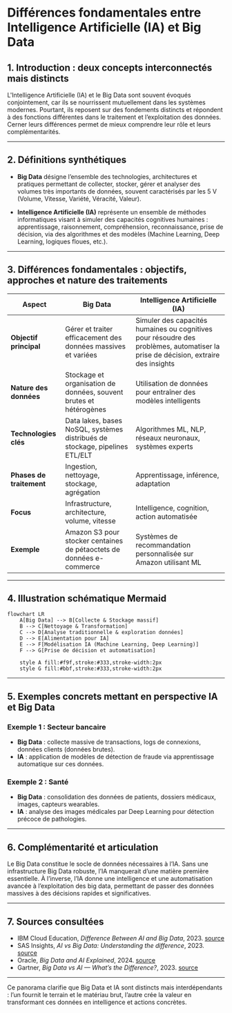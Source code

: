 # Différences fondamentales entre Intelligence Artificielle (IA) et Big Data

## 1. Introduction : deux concepts interconnectés mais distincts

L'Intelligence Artificielle (IA) et le Big Data sont souvent évoqués conjointement, car ils se nourrissent mutuellement dans les systèmes modernes. Pourtant, ils reposent sur des fondements distincts et répondent à des fonctions différentes dans le traitement et l’exploitation des données. Cerner leurs différences permet de mieux comprendre leur rôle et leurs complémentarités.

---

## 2. Définitions synthétiques

- **Big Data** désigne l’ensemble des technologies, architectures et pratiques permettant de collecter, stocker, gérer et analyser des volumes très importants de données, souvent caractérisés par les 5 V (Volume, Vitesse, Variété, Véracité, Valeur).

- **Intelligence Artificielle (IA)** représente un ensemble de méthodes informatiques visant à simuler des capacités cognitives humaines : apprentissage, raisonnement, compréhension, reconnaissance, prise de décision, via des algorithmes et des modèles (Machine Learning, Deep Learning, logiques floues, etc.).

---

## 3. Différences fondamentales : objectifs, approches et nature des traitements

| Aspect               | Big Data                                         | Intelligence Artificielle (IA)                              |
|----------------------|-------------------------------------------------|------------------------------------------------------------|
| **Objectif principal**| Gérer et traiter efficacement des données massives et variées | Simuler des capacités humaines ou cognitives pour résoudre des problèmes, automatiser la prise de décision, extraire des insights |
| **Nature des données**| Stockage et organisation de données, souvent brutes et hétérogènes | Utilisation de données pour entraîner des modèles intelligents |
| **Technologies clés** | Data lakes, bases NoSQL, systèmes distribués de stockage, pipelines ETL/ELT | Algorithmes ML, NLP, réseaux neuronaux, systèmes experts     |
| **Phases de traitement** | Ingestion, nettoyage, stockage, agrégation | Apprentissage, inférence, adaptation                         |
| **Focus**            | Infrastructure, architecture, volume, vitesse  | Intelligence, cognition, action automatisée                  |
| **Exemple**           | Amazon S3 pour stocker centaines de pétaoctets de données e-commerce | Systèmes de recommandation personnalisée sur Amazon utilisant ML |

---

## 4. Illustration schématique Mermaid

```mermaid
flowchart LR
    A[Big Data] --> B[Collecte & Stockage massif]
    B --> C[Nettoyage & Transformation]
    C --> D[Analyse traditionnelle & exploration données]
    D --> E[Alimentation pour IA]
    E --> F[Modélisation IA (Machine Learning, Deep Learning)]
    F --> G[Prise de décision et automatisation]
    
    style A fill:#f9f,stroke:#333,stroke-width:2px
    style G fill:#bbf,stroke:#333,stroke-width:2px
```

---

## 5. Exemples concrets mettant en perspective IA et Big Data

### Exemple 1 : Secteur bancaire

- **Big Data** : collecte massive de transactions, logs de connexions, données clients (données brutes).
- **IA** : application de modèles de détection de fraude via apprentissage automatique sur ces données.

### Exemple 2 : Santé

- **Big Data** : consolidation des données de patients, dossiers médicaux, images, capteurs wearables.
- **IA** : analyse des images médicales par Deep Learning pour détection précoce de pathologies.

---

## 6. Complémentarité et articulation

Le Big Data constitue le socle de données nécessaires à l’IA. Sans une infrastructure Big Data robuste, l’IA manquerait d’une matière première essentielle. À l’inverse, l’IA donne une intelligence et une automatisation avancée à l’exploitation des big data, permettant de passer des données massives à des décisions rapides et significatives.

---

## 7. Sources consultées

- IBM Cloud Education, *Difference Between AI and Big Data*, 2023. [source](https://www.ibm.com/cloud/blog/difference-between-big-data-and-ai)
- SAS Insights, *AI vs Big Data: Understanding the difference*, 2023. [source](https://www.sas.com/en_us/insights/analytics/ai-vs-big-data.html)
- Oracle, *Big Data and AI Explained*, 2024. [source](https://www.oracle.com/big-data/what-is-big-data/)
- Gartner, *Big Data vs AI — What’s the Difference?*, 2023. [source](https://www.gartner.com/en/articles/big-data-vs-ai-whats-the-difference)

---

Ce panorama clarifie que Big Data et IA sont distincts mais interdépendants : l’un fournit le terrain et le matériau brut, l’autre crée la valeur en transformant ces données en intelligence et actions concrètes.